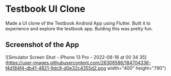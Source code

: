 # Testbook UI Clone

Made a UI clone of the Testbook Android App using Flutter. Built it to experience and explore the testbook app. Bulding this was pretty fun.

## Screenshot of the App

![Simulator Screen Shot - iPhone 13 Pro - 2022-08-16 at 00 34 35](https://user-images.githubusercontent.com/26306586/184704336-f4d184f4-db41-4821-9dc9-d0e32c4355d2.png width="400" height="790")


